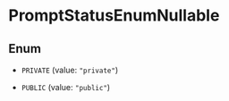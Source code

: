 

# PromptStatusEnumNullable

## Enum


* `PRIVATE` (value: `"private"`)

* `PUBLIC` (value: `"public"`)



